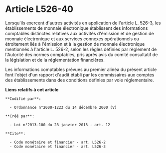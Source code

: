 # Article L526-40

Lorsqu'ils exercent d'autres activités en application de l'article L. 526-3, les établissements de monnaie électronique
établissent des informations comptables distinctes relatives aux activités d'émission et de gestion de monnaie électronique
et aux services connexes opérationnels ou étroitement liés à l'émission et à la gestion de monnaie électronique mentionnés à
l'article L. 526-2, selon les règles définies par règlement de l'Autorité des normes comptables, pris après avis du comité
consultatif de la législation et de la réglementation financières. 

Les informations comptables prévues au premier alinéa du présent article font l'objet d'un rapport d'audit établi par les
commissaires aux comptes des établissements dans des conditions définies par voie réglementaire.

**Liens relatifs à cet article**

	**Codifié par**:

	  - Ordonnance n°2000-1223 du 14 décembre 2000 (V)

	**Créé par**:

	  - Loi n°2013-100 du 28 janvier 2013 - art. 12

	**Cite**:

	  - Code monétaire et financier - art. L526-2
	  - Code monétaire et financier - art. L526-3
